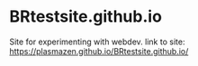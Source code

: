 # BRtestsite.github.io
Site for experimenting with webdev.
link to site: 
https://plasmazen.github.io/BRtestsite.github.io/
